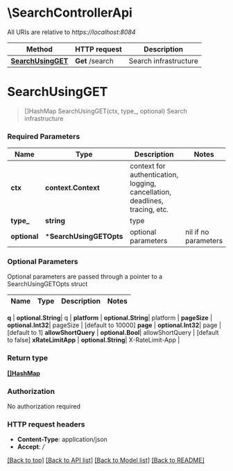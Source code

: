 # \SearchControllerApi

All URIs are relative to *https://localhost:8084*

Method | HTTP request | Description
------------- | ------------- | -------------
[**SearchUsingGET**](SearchControllerApi.md#SearchUsingGET) | **Get** /search | Search infrastructure


# **SearchUsingGET**
> []HashMap SearchUsingGET(ctx, type_, optional)
Search infrastructure

### Required Parameters

Name | Type | Description  | Notes
------------- | ------------- | ------------- | -------------
 **ctx** | **context.Context** | context for authentication, logging, cancellation, deadlines, tracing, etc.
  **type_** | **string**| type | 
 **optional** | ***SearchUsingGETOpts** | optional parameters | nil if no parameters

### Optional Parameters
Optional parameters are passed through a pointer to a SearchUsingGETOpts struct

Name | Type | Description  | Notes
------------- | ------------- | ------------- | -------------

 **q** | **optional.String**| q | 
 **platform** | **optional.String**| platform | 
 **pageSize** | **optional.Int32**| pageSize | [default to 10000]
 **page** | **optional.Int32**| page | [default to 1]
 **allowShortQuery** | **optional.Bool**| allowShortQuery | [default to false]
 **xRateLimitApp** | **optional.String**| X-RateLimit-App | 

### Return type

[**[]HashMap**](HashMap.md)

### Authorization

No authorization required

### HTTP request headers

 - **Content-Type**: application/json
 - **Accept**: */*

[[Back to top]](#) [[Back to API list]](../README.md#documentation-for-api-endpoints) [[Back to Model list]](../README.md#documentation-for-models) [[Back to README]](../README.md)

